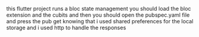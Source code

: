 this flutter project runs a bloc state management 
you should load the bloc extension and the cubits 
and then you should open the pubspec.yaml file and press the pub get 
knowing that i used shared preferences for the local storage 
and i used http to handle the responses 
